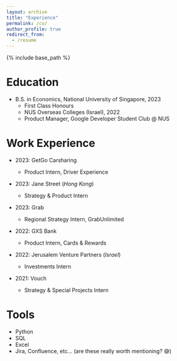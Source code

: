 ```yaml
---
layout: archive
title: "Experience"
permalink: /cv/
author_profile: true
redirect_from:
  - /resume
---
```


{% include base_path %}

Education
======
* B.S. in Economics, National University of Singapore, 2023
  * First Class Honours
  * NUS Overseas Colleges (Israel), 2022
  * Product Manager, Google Developer Student Club @ NUS

Work Experience
======
* 2023: GetGo Carsharing
  * Product Intern, Driver Experience

* 2023: Jane Street (*Hong Kong*)
  * Strategy & Product Intern

* 2023: Grab
  * Regional Strategy Intern, GrabUnlimited

* 2022: GXS Bank
  * Product Intern, Cards & Rewards

* 2022: Jerusalem Venture Partners (*Israel*)
  * Investments Intern

* 2021: Vouch
  * Strategy & Special Projects Intern

Tools
======
* Python
* SQL
* Excel
* Jira, Confluence, etc... (are these really worth mentioning? 😅)

<!-- Publications
======
  <ul>{% for post in site.publications %}
    {% include archive-single-cv.html %}
  {% endfor %}</ul>
  
Talks
======
  <ul>{% for post in site.talks %}
    {% include archive-single-talk-cv.html %}
  {% endfor %}</ul>
  
Teaching
======
  <ul>{% for post in site.teaching %}
    {% include archive-single-cv.html %}
  {% endfor %}</ul> -->
  
<!-- Service and leadership
======
* Currently signed in to 43 different slack teams -->
